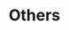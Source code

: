 ---
layout: page
title: Others
nav: true
nav_order: 6
dropdown: true
children: 
    - title: Prospective Students
      permalink: /prospective_students/
    - title: Why Mason CS and Me
      permalink: /why-mason-and-my-group/
    - title: divider
    - title: CV
      permalink: /cv/
    - title: divider
    - title: Group Reading
      permalink: /group_reading/
---